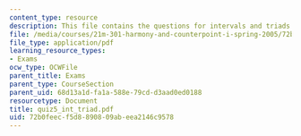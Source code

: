 ```yaml
---
content_type: resource
description: This file contains the questions for intervals and triads.
file: /media/courses/21m-301-harmony-and-counterpoint-i-spring-2005/72b0feecf5d8890809abeea2146c9578_quiz5_int_triad.pdf
file_type: application/pdf
learning_resource_types:
- Exams
ocw_type: OCWFile
parent_title: Exams
parent_type: CourseSection
parent_uid: 68d13a1d-fa1a-588e-79cd-d3aad0ed0188
resourcetype: Document
title: quiz5_int_triad.pdf
uid: 72b0feec-f5d8-8908-09ab-eea2146c9578
---
```

